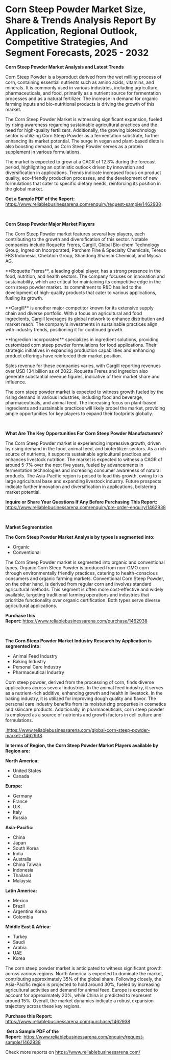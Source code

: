 <p><h1>Corn Steep Powder Market Size, Share & Trends Analysis Report By Application, Regional Outlook, Competitive Strategies, And Segment Forecasts, 2025 - 2032</h1></p><p><strong>Corn Steep Powder Market Analysis and Latest Trends</strong></p>
<p><p>Corn Steep Powder is a byproduct derived from the wet milling process of corn, containing essential nutrients such as amino acids, vitamins, and minerals. It is commonly used in various industries, including agriculture, pharmaceuticals, and food, primarily as a nutrient source for fermentation processes and as a natural fertilizer. The increase in demand for organic farming inputs and bio-nutritional products is driving the growth of this market.</p><p>The Corn Steep Powder Market is witnessing significant expansion, fueled by rising awareness regarding sustainable agricultural practices and the need for high-quality fertilizers. Additionally, the growing biotechnology sector is utilizing Corn Steep Powder as a fermentation substrate, further enhancing its market potential. The surge in vegan and plant-based diets is also boosting demand, as Corn Steep Powder serves as a protein supplement in various formulations. </p><p>The market is expected to grow at a CAGR of 12.3% during the forecast period, highlighting an optimistic outlook driven by innovation and diversification in applications. Trends indicate increased focus on product quality, eco-friendly production processes, and the development of new formulations that cater to specific dietary needs, reinforcing its position in the global market.</p></p>
<p><strong>Get a Sample PDF of the Report:&nbsp;</strong> <a href="https://www.reliablebusinessarena.com/enquiry/request-sample/1462938?utm_campaign=2130&utm_medium=2&utm_source=Github&utm_content=ia&utm_term=14022025&utm_id=corn-steep-powder">https://www.reliablebusinessarena.com/enquiry/request-sample/1462938</a></p>
<p>&nbsp;</p>
<p><strong>Corn Steep Powder Major Market Players</strong></p>
<p><p>The Corn Steep Powder market features several key players, each contributing to the growth and diversification of this sector. Notable companies include Roquette Freres, Cargill, Global Bio-chem Technology Group, Ingredion Incorporated, Parchem Fine & Specialty Chemicals, Tereos FKS Indonesia, Chelation Group, Shandong Shanshi Chemical, and Mycsa AG.</p><p>**Roquette Freres**, a leading global player, has a strong presence in the food, nutrition, and health sectors. The company focuses on innovation and sustainability, which are critical for maintaining its competitive edge in the corn steep powder market. Its commitment to R&D has led to the development of high-quality products that cater to various applications, fueling its growth.</p><p>**Cargill** is another major competitor known for its extensive supply chain and diverse portfolio. With a focus on agricultural and food ingredients, Cargill leverages its global network to enhance distribution and market reach. The company's investments in sustainable practices align with industry trends, positioning it for continued growth.</p><p>**Ingredion Incorporated** specializes in ingredient solutions, providing customized corn steep powder formulations for food applications. Their strategic initiatives in expanding production capabilities and enhancing product offerings have reinforced their market position.</p><p>Sales revenue for these companies varies, with Cargill reporting revenues over USD 134 billion as of 2022. Roquette Freres and Ingredion also generate substantial revenue figures, indicative of their market share and influence.</p><p>The corn steep powder market is expected to witness growth fueled by the rising demand in various industries, including food and beverage, pharmaceuticals, and animal feed. The increasing focus on plant-based ingredients and sustainable practices will likely propel the market, providing ample opportunities for key players to expand their footprints globally.</p></p>
<p>&nbsp;</p>
<p><strong>What Are The Key Opportunities For Corn Steep Powder Manufacturers?</strong></p>
<p><p>The Corn Steep Powder market is experiencing impressive growth, driven by rising demand in the food, animal feed, and biofertilizer sectors. As a rich source of nutrients, it supports sustainable agricultural practices and enhances livestock nutrition. The market is expected to witness a CAGR of around 5-7% over the next five years, fueled by advancements in fermentation technologies and increasing consumer awareness of natural products. The Asia-Pacific region is poised to lead this growth, owing to its large agricultural base and expanding livestock industry. Future prospects indicate further innovation and diversification in applications, bolstering market potential.</p></p>
<p><strong>Inquire or Share Your Questions If Any Before Purchasing This Report:</strong> <a href="https://www.reliablebusinessarena.com/enquiry/pre-order-enquiry/1462938?utm_campaign=2130&utm_medium=2&utm_source=Github&utm_content=ia&utm_term=14022025&utm_id=corn-steep-powder">https://www.reliablebusinessarena.com/enquiry/pre-order-enquiry/1462938</a></p>
<p>&nbsp;</p>
<p><strong>Market Segmentation</strong></p>
<p><strong>The Corn Steep Powder Market Analysis by types is segmented into:</strong></p>
<p><ul><li>Organic</li><li>Conventional</li></ul></p>
<p><p>The Corn Steep Powder market is segmented into organic and conventional types. Organic Corn Steep Powder is produced from non-GMO corn through environmentally friendly practices, catering to health-conscious consumers and organic farming markets. Conventional Corn Steep Powder, on the other hand, is derived from regular corn and involves standard agricultural methods. This segment is often more cost-effective and widely available, targeting traditional farming operations and industries that prioritize functionality over organic certification. Both types serve diverse agricultural applications.</p></p>
<p><strong>Purchase this Report:&nbsp;</strong><a href="https://www.reliablebusinessarena.com/purchase/1462938?utm_campaign=2130&utm_medium=2&utm_source=Github&utm_content=ia&utm_term=14022025&utm_id=corn-steep-powder">https://www.reliablebusinessarena.com/purchase/1462938</a></p>
<p>&nbsp;</p>
<p><strong>The Corn Steep Powder Market Industry Research by Application is segmented into:</strong></p>
<p><ul><li>Animal Feed Industry</li><li>Baking Industry</li><li>Personal Care Industry</li><li>Pharmaceutical Industry</li></ul></p>
<p><p>Corn steep powder, derived from the processing of corn, finds diverse applications across several industries. In the animal feed industry, it serves as a nutrient-rich additive, enhancing growth and health in livestock. In the baking industry, it is utilized for improving dough quality and flavor. The personal care industry benefits from its moisturizing properties in cosmetics and skincare products. Additionally, in pharmaceuticals, corn steep powder is employed as a source of nutrients and growth factors in cell culture and formulations.</p></p>
<p><a href="https://www.reliablebusinessarena.com/global-corn-steep-powder-market-r1462938?utm_campaign=2130&utm_medium=2&utm_source=Github&utm_content=ia&utm_term=14022025&utm_id=corn-steep-powder">&nbsp;https://www.reliablebusinessarena.com/global-corn-steep-powder-market-r1462938</a></p>
<p><strong>In terms of Region, the Corn Steep Powder Market Players available by Region are:</strong></p>
<p>
    <p> <strong> North America: </strong>
        <ul>
            <li>United States</li>
            <li>Canada</li>
        </ul>
        </p> 
    <p> <strong> Europe: </strong>
        <ul>
            <li>Germany</li>
            <li>France</li>
            <li>U.K.</li>
            <li>Italy</li>
            <li>Russia</li>
        </ul>
        </p> 
    <p> <strong> Asia-Pacific: </strong>
        <ul>
            <li>China</li>
            <li>Japan</li>
            <li>South Korea</li>
            <li>India</li>
            <li>Australia</li>
            <li>China Taiwan</li>
            <li>Indonesia</li>
            <li>Thailand</li>
            <li>Malaysia</li>
        </ul>
        </p> 
    <p> <strong> Latin America: </strong>
        <ul>
            <li>Mexico</li>
            <li>Brazil</li>
            <li>Argentina Korea</li>
            <li>Colombia</li>
        </ul>
        </p> 
    <p> <strong> Middle East & Africa: </strong>
        <ul>
            <li>Turkey</li>
            <li>Saudi</li>
            <li>Arabia</li>
            <li>UAE</li>
            <li>Korea</li>
        </ul>
    </p>
    </p>
<p><p>The corn steep powder market is anticipated to witness significant growth across various regions. North America is expected to dominate the market, contributing approximately 35% of the global share. Following closely, the Asia-Pacific region is projected to hold around 30%, fueled by increasing agricultural activities and demand for animal feed. Europe is expected to account for approximately 20%, while China is predicted to represent around 15%. Overall, the market dynamics indicate a robust expansion trajectory across these key regions.</p></p>
<p><strong>Purchase this Report: </strong><a href="https://www.reliablebusinessarena.com/purchase/1462938?utm_campaign=2130&utm_medium=2&utm_source=Github&utm_content=ia&utm_term=14022025&utm_id=corn-steep-powder">https://www.reliablebusinessarena.com/purchase/1462938</a></p>
<p>&nbsp;<strong>Get a Sample PDF of the Report:&nbsp;&nbsp;</strong><a href="https://www.reliablebusinessarena.com/enquiry/request-sample/1462938?utm_campaign=2130&utm_medium=2&utm_source=Github&utm_content=ia&utm_term=14022025&utm_id=corn-steep-powder">https://www.reliablebusinessarena.com/enquiry/request-sample/1462938</a></p>
<p><strong></strong></p>
<p>Check more reports on <a href="https://www.reliablebusinessarena.com/?utm_campaign=2130&utm_medium=2&utm_source=Github&utm_content=ia&utm_term=14022025&utm_id=corn-steep-powder">https://www.reliablebusinessarena.com/</a></p>